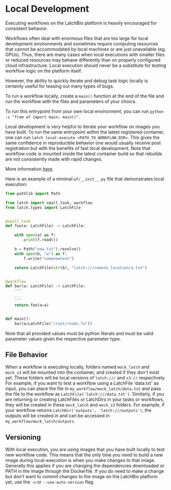 # Local Development

Executing workflows on the LatchBio platform is heavily encouraged for
consistent behavior.

Workflows often deal with enormous files that are too large for local
development environments and sometimes require computing resources that cannot
be accommodated by local machines or are just unavailable (eg. GPUs).  Thus,
there are many cases when local executions with smaller files or reduced
resources may behave differently than on properly configured cloud
infrastructure. Local execution should never be a substitute for testing
workflow logic on the platform itself.

However, the ability to quickly iterate and debug task logic locally is
certainly useful for teasing out many types of bugs.

To run a workflow locally, create a `main()` function at the end of the file
and run the workflow with the files and parameters of your choice. 

To run this entrypoint from your own local environment, you can run 
`python -c "from wf import main; main()"`.

Local development is very helpful to iterate your workflow on images you have built.
To run the same entrypoint _within_ the latest registered container, one can run
`latch local-execute <PATH_TO_WORKFLOW_DIR>`. This gives the same confidence in
reproducible behavior one would usually receive post registration but with the
benefits of fast local development. Note that workflow code is
mounted inside the latest container build so that rebuilds are not consistently
made with rapid changes.

More information [here](https://docs.latch.bio/subcommands.html#latch-local-execute).

Here is an example of a minimal `wf/__init__.py` file that demonstrates local
execution:

```python
from pathlib import Path

from latch import small_task, workflow
from latch.types import LatchFile


@small_task
def foo(a: LatchFile) -> LatchFile:

    with open(a) as f:
        print(f.read())

    b = Path("new.txt").resolve()
    with open(b, "w") as f:
        f.write("somenewtext")

    return LatchFile(str(b), "latch:///remote_location/a.txt")


@workflow
def bar(a: LatchFile) -> LatchFile:
    """
    ...
    """
    return foo(a=a)


def main():
    bar(a=LatchFile("/root/reads.fa"))
```

Note that all provided values must be python literals and must be valid
parameter values given the respective parameter type.

## File Behavior

When a workflow is executing locally, folders named `mock_latch` and `mock_s3` 
will be mounted into the container, and created if they don't exist yet. These folders
will be local versions of `latch:///` and `s3://` respectively. For example, if you 
want to test a workflow using a LatchFile 'data.txt' as input, you can place the file
in `my_workflow/mock_latch/data.txt` and pass the file to the workflow as `LatchFile('latch:///data.txt')`.
Similarly, if you are returning or creating LatchFiles or LatchDirs in your tasks or workflows,
they will be created in these `mock_latch` and `mock_s3` folders. For example, if your workflow
returns `LatchDir('outputs', 'latch:///outputs')`, the outputs will be created in
and can be accessed in `my_workflow/mock_latch/outputs`.

## Versioning

With local execution, you are using images that you have built locally to test new workflow 
code. This means that the only time you need to build a new image during local-execution is 
when you make changes to that image. Generally this applies if you are changing the dependencies 
downloaded or PATH in the image through the Dockerfile. If you do need to make a change but don't want
to commit changes to the image on the LatchBio platform yet, use the `-u` or `--use-auto-version` 
flag.